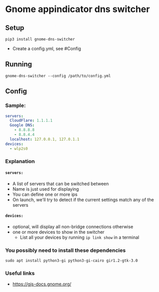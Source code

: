 # Gnome appindicator dns switcher

## Setup
```shell
pip3 install gnome-dns-switcher
```

- Create a config.yml, see #Config

## Running

```shell
gnome-dns-switcher --config /path/to/config.yml
```

## Config

### Sample:

```yaml
servers:
  CloudFlare: 1.1.1.1
  Google DNS:
    - 8.8.8.8
    - 8.8.4.4
  localhost: 127.0.0.1, 127.0.1.1
devices:
  - wlp2s0
```

### Explanation

#### `servers:`

- A list of servers that can be switched between
- Name is just used for displaying
- You can define one or more ips
- On launch, we'll try to detect if the current settings match any of the servers

#### `devices:`

- optional, will display all non-bridge connections otherwise
- one or more devices to show in the switcher
    - List all your devices by running `ip link show` in a terminal

### You possibly need to install these dependencies

```shell
sudo apt install python3-gi python3-gi-cairo gir1.2-gtk-3.0
```

### Useful links

- https://gjs-docs.gnome.org/